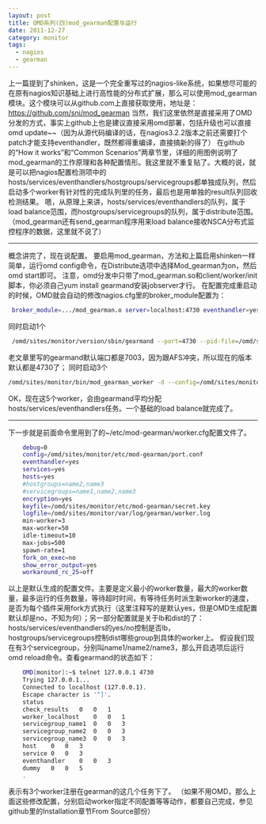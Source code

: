 ```yaml
---
layout: post
title: OMD系列(四)mod_gearman配置与运行
date: 2011-12-27
category: monitor
tags:
  - nagios
  - gearman
---
```


上一篇提到了shinken，这是一个完全重写过的nagios-like系统，如果想尽可能的在原有nagios知识基础上进行高性能的分布式扩展，那么可以使用mod_gearman模块。这个模块可以从github.com上直接获取使用，地址是：
<a href="https://github.com/sni/mod_gearman">https://github.com/sni/mod_gearman</a>
当然，我们这里依然是直接采用了OMD分发的方式，事实上github上也是建议直接采用omd部署，包括升级也可以直接omd update~~（因为从源代码编译的话，在nagios3.2.2版本之前还需要打个patch才能支持eventhandler，既然都得重编译，直接搞新的得了）
在github的“How it works”和“Common Scenarios”两章节里，详细的用图例说明了mod_gearman的工作原理和各种配置情形。我这里就不重复贴了。大概的说，就是可以把nagios配置检测项中的hosts/services/eventhandlers/hostgroups/servicegroups都单独成队列，然后启动多个worker有针对性的完成队列里的任务，最后也是用单独的result队列回收检测结果。
嗯，从原理上来讲，hosts/services/eventhandlers的队列，属于load balance范围，而hostgroups/servicegroups的队列，属于distribute范围。
（mod_gearman还有send_gearman程序用来load balance接收NSCA分布式监控程序的数据，这里就不说了）
<hr>
概念讲完了，现在说配置。
要启用mod_gearman，方法和上篇启用shinken一样简单，运行omd config命令，在Distribute选项中选择Mod_gearman为on，然后omd start即可。
注意，omd分发中只带了mod_gearman.so和client/worker/init脚本，你必须自己yum install gearmand安装jobserver才行。
在配置完成重启动的时候，OMD就会自动的修改nagios.cfg里的broker_module配置为：

```bash
 broker_module=.../mod_gearman.o server=localhost:4730 eventhandler=yes services=yes hosts=yes
```

同时启动1个

```bash
 /omd/sites/monitor/version/sbin/gearmand --port=4730 --pid-file=/omd/sites/monitor/tmp/run/gearmand.pid --daemon --job-retries=0 --threads=10 --log-file=/omd/sites/monitor/var/log/gearman/gearmand.log --verbose=2 --listen=localhost
```

老文章里写的gearmand默认端口都是7003，因为跟AFS冲突，所以现在的版本默认都是4730了；
同时启动3个

```bash
/omd/sites/monitor/bin/mod_gearman_worker -d --config=/omd/sites/monitor/etc/mod-gearman/worker.cfg --pidfile=/omd/sites/monitor/tmp/run/gearman_worker.pid
```

OK，现在这5个worker，会由gearmand平均分配hosts/services/eventhandlers任务。一个基础的load balance就完成了。
<hr>
下一步就是前面命令里用到了的~/etc/mod-gearman/worker.cfg配置文件了。

```bash
    debug=0
    config=/omd/sites/monitor/etc/mod-gearman/port.conf
    eventhandler=yes
    services=yes
    hosts=yes
    #hostgroups=name2,name3
    #servicegroups=name1,name2,name3
    encryption=yes
    keyfile=/omd/sites/monitor/etc/mod-gearman/secret.key
    logfile=/omd/sites/monitor/var/log/gearman/worker.log
    min-worker=3
    max-worker=50
    idle-timeout=10
    max-jobs=500
    spawn-rate=1
    fork_on_exec=no
    show_error_output=yes
    workaround_rc_25=off
```

以上是默认生成的配置文件。主要是定义最小的worker数量，最大的worker数量，最多运行的任务数量，等待超时时间，有等待任务时派生新worker的速度，是否为每个插件采用fork方式执行（这里注释写的是默认yes，但是OMD生成配置默认却是no，不知为何）；另一部分配置就是关于lb和dist的了：hosts/services/eventhandlers的yes/no控制是否lb，hostgroups/servicegroups控制dist哪些group到具体的worker上。
假设我们现在有3个servicegroup，分别叫name1/name2/name3，那么开启选项后运行omd reload命令。查看gearmand的状态如下：

```bash
    OMD[monitor]:~$ telnet 127.0.0.1 4730
    Trying 127.0.0.1...
    Connected to localhost (127.0.0.1).
    Escape character is '^]'.
    status
    check_results	0	0	1
    worker_localhost	0	0	1
    servicegroup_name1	0	0	3
    servicegroup_name2	0	0	3
    servicegroup_name3	0	0	3
    host	0	0	3
    service	0	0	3
    eventhandler	0	0	3
    dummy	0	0	5
    .
```

表示有3个worker注册在gearman的这几个任务下了。
（如果不用OMD，那么上面这些修改配置，分别启动worker指定不同配置等等动作，都要自己完成，参见github里的Installation章节From Source部份）
